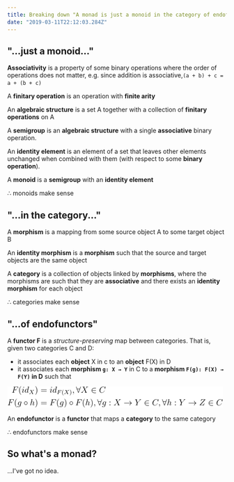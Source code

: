 ```yaml
---
title: Breaking down "A monad is just a monoid in the category of endofunctors"
date: "2019-03-11T22:12:03.284Z"
---
```


## "...just a monoid..."

**Associativity** is a property of some binary operations where the order of operations does not matter, e.g.  since addition is associative,`(a + b) + c = a + (b + c)`

A **finitary operation** is an operation with **finite arity**

An **algebraic structure** is a set A together with a collection of **finitary operations** on A

A **semigroup** is an **algebraic structure** with a single **associative** binary operation.

An **identity element** is an element of a set that leaves other elements unchanged when combined with them (with respect to some **binary operation**).

A **monoid** is a **semigroup** with an **identity element**

∴ monoids make sense

## "...in the category..."

A **morphism** is a mapping from some source object A to some target object B

An **identity morphism** is a **morphism** such that the source and target objects are the same object

A **category** is a collection of objects linked by **morphisms**, where the morphisms are such that they are **associative** and there exists an **identity morphism** for each object

∴ categories make sense

## "...of endofunctors"

A **functor F** is a *structure-preserving* map between categories. That is, given two categories C and D:

- it associates each **object** X in c to an **object** F(X) in D
- it associates each **morphism `g: X → Y`** in C to a **morphism `F(g): F(X) → F(Y)` in D** such that

![](equation.png)

An **endofunctor** is a **functor** that maps a **category** to the same category

∴ endofunctors make sense

## So what's a monad?

...I've got no idea.
